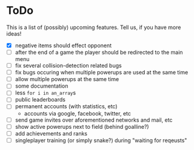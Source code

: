 # ToDo

This is a list of (possibly) upcoming features. Tell us, if you have more ideas!

- [x] negative items should effect opponent
- [ ] after the end of a game the player should be redirected to the main menu
- [ ] fix several collision-detection related bugs
- [ ] fix bugs occuring when multiple powerups are used at the same time
- [ ] allow multiple powerups at the same time
- [ ] some documentation
- [ ] less ```for i in an_array```s
- [ ] public leaderboards
- [ ] permanent accounts (with statistics, etc)
  * accounts via google, facebook, twitter, etc
- [ ] send game invites over aforementioned networks and mail, etc
- [ ] show active powerups next to field (behind goalline?)
- [ ] add achievements and ranks
- [ ] singleplayer training (or simply snake?) during "waiting for reqeusts"